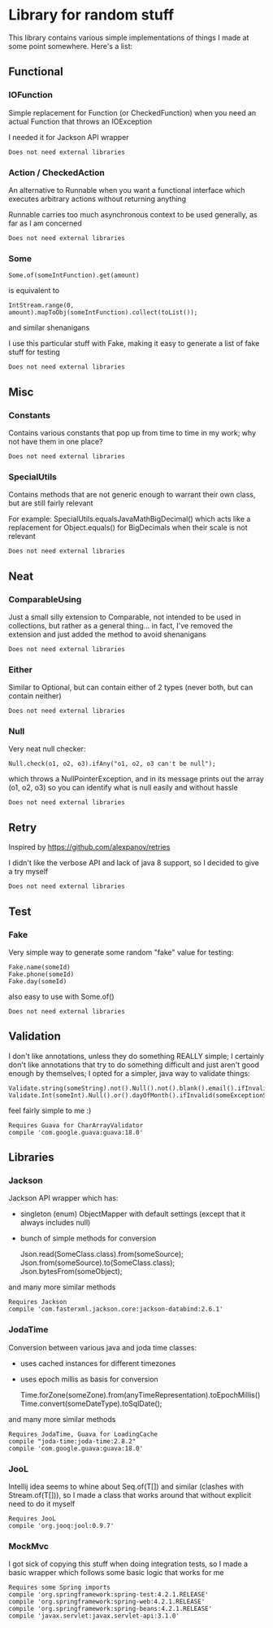 # Library for random stuff

This library contains various simple implementations of things I made at some point somewhere. Here's a list:

## Functional

### IOFunction

Simple replacement for Function (or CheckedFunction) when you need an actual Function that throws an IOException

I needed it for Jackson API wrapper

    Does not need external libraries

### Action / CheckedAction

An alternative to Runnable when you want a functional interface which executes arbitrary actions without returning
anything

Runnable carries too much asynchronous context to be used generally, as far as I am concerned

    Does not need external libraries

### Some

    Some.of(someIntFunction).get(amount)
    
is equivalent to

    IntStream.range(0, amount).mapToObj(someIntFunction).collect(toList());
    
and similar shenanigans

I use this particular stuff with Fake, making it easy to generate a list of fake stuff for testing

    Does not need external libraries

## Misc

### Constants

Contains various constants that pop up from time to time in my work; why not have them in one place?

    Does not need external libraries

### SpecialUtils

Contains methods that are not generic enough to warrant their own class, but are still fairly relevant

For example: SpecialUtils.equalsJavaMathBigDecimal() which acts like a replacement for Object.equals() for
BigDecimals when their scale is not relevant

    Does not need external libraries

## Neat

### ComparableUsing

Just a small silly extension to Comparable, not intended to be used in collections, but rather as a general thing...
in fact, I've removed the extension and just added the method to avoid shenanigans

    Does not need external libraries

### Either

Similar to Optional, but can contain either of 2 types (never both, but can contain neither)

    Does not need external libraries

### Null

Very neat null checker:

    Null.check(o1, o2, o3).ifAny("o1, o2, o3 can't be null");
    
which throws a NullPointerException, and in its message prints out the array (o1, o2, o3) so you can identify what is
null easily and without hassle

    Does not need external libraries

## Retry

Inspired by https://github.com/alexpanov/retries
    
I didn't like the verbose API and lack of java 8 support, so I decided to give a try myself

    Does not need external libraries

## Test

### Fake

Very simple way to generate some random "fake" value for testing:

    Fake.name(someId)
    Fake.phone(someId)
    Fake.day(someId)
    
also easy to use with Some.of()
    
    Does not need external libraries
    
## Validation

I don't like annotations, unless they do something REALLY simple; I certainly don't like annotations that try to do
something difficult and just aren't good enough by themselves; I opted for a simpler, java way to validate things:

    Validate.string(someString).not().Null().not().blank().email().ifInvalid(someExceptionSupplier)
    Validate.Int(someInt).Null().or().dayOfMonth().ifInvalid(someExceptionSupplier)
    
feel fairly simple to me :)

    Requires Guava for CharArrayValidator
    compile 'com.google.guava:guava:18.0'

## Libraries

### Jackson

Jackson API wrapper which has:
  * singleton (enum) ObjectMapper with default settings (except that it always includes null)
  * bunch of simple methods for conversion
  
    Json.read(SomeClass.class).from(someSource);
    Json.from(someSource).to(SomeClass.class);
    Json.bytesFrom(someObject);
    
and many more similar methods

    Requires Jackson
    compile 'com.fasterxml.jackson.core:jackson-databind:2.6.1'

### JodaTime

Conversion between various java and joda time classes:
  * uses cached instances for different timezones
  * uses epoch millis as basis for conversion
  
    Time.forZone(someZone).from(anyTimeRepresentation).toEpochMillis()
    Time.convert(someDateType).toSqlDate();
    
and many more similar methods

    Requires JodaTime, Guava for LoadingCache
    compile "joda-time:joda-time:2.8.2"
    compile 'com.google.guava:guava:18.0'

### JooL

Intellij idea seems to whine about Seq.of(T[]) and similar (clashes with Stream.of(T[])), so I made a class that
works around that without explicit need to do it myself

    Requires JooL
    compile 'org.jooq:jool:0.9.7'

### MockMvc

I got sick of copying this stuff when doing integration tests, so I made a basic wrapper which follows some basic
logic that works for me

    Requires some Spring imports
    compile 'org.springframework:spring-test:4.2.1.RELEASE'
    compile 'org.springframework:spring-web:4.2.1.RELEASE'
    compile 'org.springframework:spring-beans:4.2.1.RELEASE'
    compile 'javax.servlet:javax.servlet-api:3.1.0'
